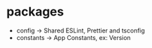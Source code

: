 # packages

- config -> Shared ESLint, Prettier and tsconfig
- constants -> App Constants, ex: Version
